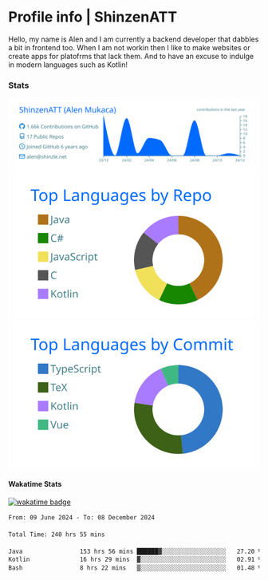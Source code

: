 # Profile info | ShinzenATT 
Hello, my name is Alen and I am currently a backend developer that dabbles a bit in frontend too. When I am not workin then I like to make websites or create apps for platofrms that lack them. And to have an excuse to indulge in modern languages such as Kotlin!

### Stats
[![](https://raw.githubusercontent.com/ShinzenATT/ShinzenATT/master/profile-summary-card-output/transparent/0-profile-details.svg)](https://github.com/vn7n24fzkq/github-profile-summary-cards)
[![](https://raw.githubusercontent.com/ShinzenATT/ShinzenATT/master/profile-summary-card-output/transparent/1-repos-per-language.svg)](https://github.com/vn7n24fzkq/github-profile-summary-cards) 
[![](https://raw.githubusercontent.com/ShinzenATT/ShinzenATT/master/profile-summary-card-output/transparent/2-most-commit-language.svg)](https://github.com/vn7n24fzkq/github-profile-summary-cards)


#### Wakatime Stats
[![wakatime badge](https://wakatime.com/badge/user/53fb229b-d6c8-4ee4-8592-c1aa087e5019.svg)](https://wakatime.com/@53fb229b-d6c8-4ee4-8592-c1aa087e5019)
<br>
<!--START_SECTION:waka-->

```txt
From: 09 June 2024 - To: 08 December 2024

Total Time: 240 hrs 55 mins

Java                153 hrs 56 mins ██████▓░░░░░░░░░░░░░░░░░░   27.20 %
Kotlin              16 hrs 29 mins  ▓░░░░░░░░░░░░░░░░░░░░░░░░   02.91 %
Bash                8 hrs 22 mins   ▒░░░░░░░░░░░░░░░░░░░░░░░░   01.48 %
```

<!--END_SECTION:waka-->

<!--
**ShinzenATT/ShinzenATT** is a ✨ _special_ ✨ repository because its `README.md` (this file) appears on your GitHub profile.

Here are some ideas to get you started:

- 🔭 I’m currently working on ...
- 🌱 I’m currently learning ...
- 👯 I’m looking to collaborate on ...
- 🤔 I’m looking for help with ...
- 💬 Ask me about ...
- 📫 How to reach me: ...
- 😄 Pronouns: ...
- ⚡ Fun fact: ...
-->
